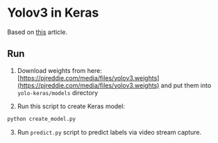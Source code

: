 # Yolov3 in Keras

Based on [this](https://machinelearningmastery.com/how-to-perform-object-detection-with-yolov3-in-keras/)  article.

## Run

1. Download weights from here: [https://pjreddie.com/media/files/yolov3.weights](https://pjreddie.com/media/files/yolov3.weights) and put them into `yolo-keras/models` directory

2. Run this script to create Keras model:
```bash
python create_model.py
```

3. Run `predict.py` script to predict labels via video stream capture.